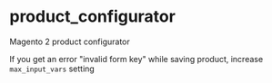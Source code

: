 # product_configurator
Magento 2 product configurator


If you get an error "invalid form key" while saving product, increase `max_input_vars` setting
